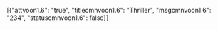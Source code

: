 [{"attvoon1.6": "true",
"titlecmnvoon1.6": "Thriller",
"msgcmnvoon1.6": "234",
"statuscmnvoon1.6": false}]
